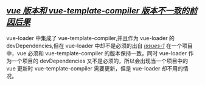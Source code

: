 ## _[vue 版本和 vue-template-compiler 版本不一致的前因后果](https://github.com/vuejs/vue-loader/pull/1123#pullrequestreview-88420554)_

vue-loader 中集成了 vue-template-compiler,并且作为 vue-loader 的 devDependencies,但在 vue-loader 中却不是必须的出自 _[issues-1](https://github.com/vuejs/vue-loader/pull/1123#pullrequestreview-88420554)_
在一个项目中，vue 必须和 vue-template-compiler 的版本保持一致。同时 vue-loader 作为一个项目的 devDependencies 又不是必须的，所以会出现当一个项目中的 vue 更新时 vue-template-compiler 需要更新，但是 vue-loader 却不用的情况。
